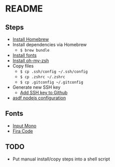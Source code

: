 # README

## Steps

- [Install Homebrew](https://docs.brew.sh/Installation)
- Install dependencies via Homebrew
  - `$ brew bundle`
- [Install fonts](#fonts)
- [Install oh-my-zsh](https://github.com/ohmyzsh/ohmyzsh#via-curl)
- Copy files
  - `$ cp .ssh/config ~/.ssh/config`
  - `$ cp .zshrc ~/.zshrc`
  - `$ cp .gitconfig ~/.gitconfig`
- Generate new SSH key
  - [Add SSH key to Github](https://help.github.com/en/github/authenticating-to-github/connecting-to-github-with-ssh)
- [asdf nodejs configuration](https://github.com/asdf-vm/asdf-nodejs#install)

## Fonts

- [Input Mono](https://input.fontbureau.com/download/)
- [Fira Code](https://github.com/tonsky/FiraCode)

## TODO

- Put manual install/copy steps into a shell script
